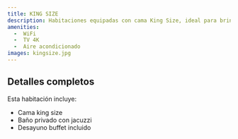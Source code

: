 ```yaml
---
title: KING SIZE
description: Habitaciones equipadas con cama King Size, ideal para brindar el máximo confort a toda la familia durante su viaje. Cuentan con una variedad de amenidades pensadas para hacer su estancia más cómoda y agradable.
amenities:
  -  WiFi
  -  TV 4K
  -  Aire acondicionado
images: kingsize.jpg
---
```


## Detalles completos
Esta habitación incluye:
- Cama king size
- Baño privado con jacuzzi
- Desayuno buffet incluido